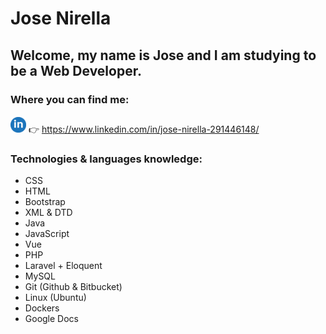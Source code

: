 # Jose Nirella

## Welcome, my name is Jose and I am studying to be a Web Developer.

### Where you can find me:

<img src="https://raw.githubusercontent.com/jnirella/jnirella/main/imagenes/linkedin_logo.png" width="25" height="25" style="padding-top:2px" /> :point_right: https://www.linkedin.com/in/jose-nirella-291446148/



### Technologies & languages knowledge:

- CSS
- HTML
- Bootstrap
- XML & DTD
- Java
- JavaScript
- Vue
- PHP
- Laravel + Eloquent
- MySQL
- Git (Github & Bitbucket)
- Linux (Ubuntu)
- Dockers
- Google Docs

